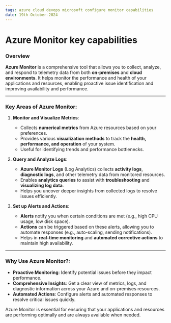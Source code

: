 ```yaml
---
tags: azure cloud devops microsoft configure monitor capabilities
date: 19th-October-2024
---
```


# Azure Monitor key capabilities

### Overview

**Azure Monitor** is a comprehensive tool that allows you to collect, analyze, and respond to telemetry data from both **on-premises** and **cloud environments**. It helps monitor the performance and health of your applications and resources, enabling proactive issue identification and improving availability and performance.

---

### **Key Areas of Azure Monitor**:

1. **Monitor and Visualize Metrics**:
    
    - Collects **numerical metrics** from Azure resources based on your preferences.
    - Provides various **visualization methods** to track the **health, performance, and operation** of your system.
    - Useful for identifying trends and performance bottlenecks.
2. **Query and Analyze Logs**:
    
    - **Azure Monitor Logs** (Log Analytics) collects **activity logs**, **diagnostic logs**, and other telemetry data from monitored resources.
    - Enables **analytics queries** to assist with **troubleshooting** and **visualizing log data**.
    - Helps you uncover deeper insights from collected logs to resolve issues efficiently.
3. **Set up Alerts and Actions**:
    
    - **Alerts** notify you when certain conditions are met (e.g., high CPU usage, low disk space).
    - **Actions** can be triggered based on these alerts, allowing you to automate responses (e.g., auto-scaling, sending notifications).
    - Helps in **real-time monitoring** and **automated corrective actions** to maintain high availability.

---

### **Why Use Azure Monitor?**:

- **Proactive Monitoring**: Identify potential issues before they impact performance.
- **Comprehensive Insights**: Get a clear view of metrics, logs, and diagnostic information across your Azure and on-premises resources.
- **Automated Actions**: Configure alerts and automated responses to resolve critical issues quickly.

Azure Monitor is essential for ensuring that your applications and resources are performing optimally and are always available when needed.